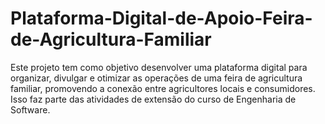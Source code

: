 # Plataforma-Digital-de-Apoio-Feira-de-Agricultura-Familiar
Este projeto tem como objetivo desenvolver uma plataforma digital para organizar, divulgar e otimizar as operações de uma feira de agricultura familiar, promovendo a conexão entre agricultores locais e consumidores. Isso faz parte das atividades de extensão do curso de Engenharia de Software.

